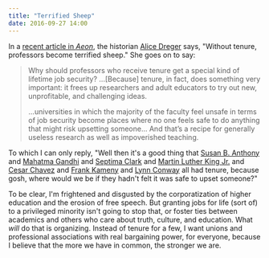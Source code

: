 ```yaml
---
title: "Terrified Sheep"
date: 2016-09-27 14:00
---
```


In a [recent article in *Aeon*](https://aeon.co/ideas/without-tenure-academics-are-becoming-terrified-sheep),
the historian [Alice Dreger](https://aeon.co/users/alice-dreger) says,
"Without tenure, professors become terrified sheep."
She goes on to say:

> Why should professors who receive tenure get a special kind of lifetime job security?
> ...[Because] tenure, in fact, does something very important:
> it frees up researchers and adult educators to try out new, unprofitable, and challenging ideas.
>
> ...universities in which the majority of the faculty feel unsafe in terms of job security
> become places where no one feels safe to do anything that might risk upsetting someone...
> And that’s a recipe for generally useless research as well as impoverished teaching.

To which I can only reply,
"Well then it's a good thing that [Susan B. Anthony](https://en.wikipedia.org/wiki/Susan_B._Anthony)
and [Mahatma Gandhi](https://en.wikipedia.org/wiki/Mahatma_Gandhi)
and [Septima Clark](https://en.wikipedia.org/wiki/Septima_Poinsette_Clark)
and [Martin Luther King Jr.](https://en.wikipedia.org/wiki/Martin_Luther_King_Jr.)
and [Cesar Chavez](https://en.wikipedia.org/wiki/Cesar_Chavez)
and [Frank Kameny](https://en.wikipedia.org/wiki/Frank_Kameny)
and [Lynn Conway](https://en.wikipedia.org/wiki/Lynn_Conway)
all had tenure,
because gosh,
where would we be if they hadn't felt it was safe to upset someone?"

To be clear,
I'm frightened and disgusted by the corporatization of higher education
and the erosion of free speech.
But granting jobs for life (sort of) to a privileged minority isn't going to stop that,
or foster ties between academics and others who care about truth, culture, and education.
What *will* do that is organizing.
Instead of tenure for a few,
I want unions and professional associations with real bargaining power,
for everyone,
because I believe that the more we have in common,
the stronger we are.
